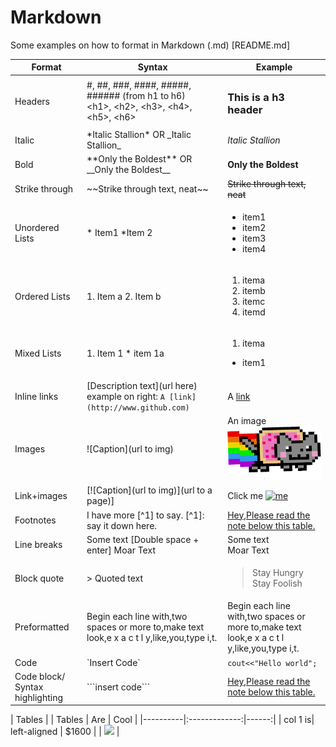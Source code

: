 # Markdown
Some examples on how to format in Markdown (.md) [README.md]

| Format            | Syntax                                                      | Example |
| ------            |-----                                                        |-----    |
| Headers 	        | \#, \##, \###, \####, \#####, \###### (from h1 to h6)                                                                                                         <br> \<h1>, \<h2>, \<h3>, \<h4>, \<h5>, \<h6>                     |  <h3>This is a h3 header</h3>	|
| Italic  	        | \*Italic Stallion\*  OR \_Italic Stallion\_	                | *Italic Stallion* 	|
| Bold  	          | \*\*Only the Boldest\*\* 	OR \_\_Only the Boldest\_\_       | **Only the Boldest** 	|
| Strike through 	  | \~~Strike through text, neat\~~ 	                          | ~~Strike through text, neat~~ 	|
| Unordered Lists 	| \* Item1     \*Item 2 	                                    | <ul><li>item1</li><li>item2</li><li>item3</li><li>item4</li></ul> 	|
| Ordered Lists 	  | 1. Item a    2. Item b 	                                    | <ol><li>itema</li><li>itemb</li><li>itemc</li><li>itemd</li></ol>  	|
| Mixed Lists 	    | 1. Item 1      * item 1a 	                                  |  <ol><li>itema</li></ol><ul><li> item1</li></ul>	|
| Inline links 	    | \[Description text\](url here) <br> example on right: `A [link](http://www.github.com)`  	| A [link](http://www.github.com) 	|
| Images 	          | \![Caption\](url to img) 	                                  | An image ![image](/images/nyancat.png) 	|
| Link+images 	    | \[\![Caption\](url to img)\](url to a page)\] 	            | Click me [![me](http://i.imgur.com/hRLuez2.png)](https://www.youtube.com) 	|
| Footnotes  	      | I have more \[^1\] to say.   \[^1\]: say it down here. 	    | <a href="#section1">Hey,Please read the note below this table.  	|
| Line breaks 	    | Some text [Double space + enter] 	Moar Text               | Some text  <br>  Moar Text 	|
| Block quote 	    | \> Quoted text 	|  <blockquote>Stay Hungry Stay Foolish</blockquote> 	|
| Preformatted 	    | Begin each line with,two spaces or more to,make text look,e x a c t l y,like,you,type i,t. 	|   Begin each line with,two spaces or more to,make text look,e x a c t l y,like,you,type i,t. 	|
| Code 	            | \`Insert Code\` 	| `cout<<"Hello world";` 	|
| Code block/ Syntax highlighting 	| \`\`\`insert code\`\`\` 	|  <a href="#section1">Hey,Please read the note below this table. 	|

| Tables 	          | \| Tables   \|      Are      \|  Cool \| \|\----------\|\:\-------------\:\|------\:\| \| col 1 is\|  left-aligned \| $1600 \| | ![](http://i.imgur.com/EItt7mh.png) |
